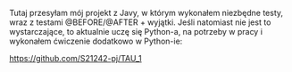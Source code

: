 Tutaj przesyłam mój projekt z Javy, w którym wykonałem niezbędne testy, wraz z testami @BEFORE/@AFTER + wyjątki.
Jeśli natomiast nie jest to wystarczające, to aktualnie uczę się Python-a, na potrzeby w pracy i wykonałem ćwiczenie dodatkowo w Python-ie:

https://github.com/S21242-pj/TAU_1
